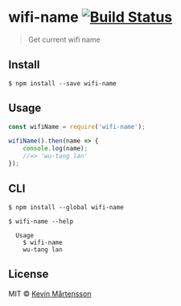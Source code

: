 # wifi-name [![Build Status](https://travis-ci.org/kevva/wifi-name.svg?branch=master)](https://travis-ci.org/kevva/wifi-name)

> Get current wifi name


## Install

```
$ npm install --save wifi-name
```


## Usage

```js
const wifiName = require('wifi-name');

wifiName().then(name => {
	console.log(name);
	//=> 'wu-tang lan'
});
```


## CLI

```
$ npm install --global wifi-name
```

```
$ wifi-name --help

  Usage
    $ wifi-name
    wu-tang lan
```


## License

MIT © [Kevin Mårtensson](https://github.com/kevva)
